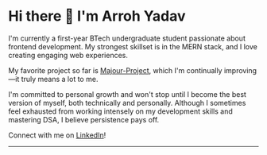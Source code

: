 # Hi there 👋 I'm Arroh Yadav

I'm currently a first-year BTech undergraduate student passionate about frontend development. My strongest skillset is in the MERN stack, and I love creating engaging web experiences.

My favorite project so far is [Majour-Project](https://github.com/Arroh-Yadav/Majour-Project), which I'm continually improving—it truly means a lot to me.

I'm committed to personal growth and won't stop until I become the best version of myself, both technically and personally. Although I sometimes feel exhausted from working intensely on my development skills and mastering DSA, I believe persistence pays off.

Connect with me on [LinkedIn](https://www.linkedin.com/in/arroh-yadav-b13b70300/)!

---

<!--
**Arroh-Yadav/Arroh-Yadav** is a ✨ _special_ ✨ repository because its `README.md` (this file) appears on your GitHub profile.

Here are some ideas to get you started:

- 🔭 I’m currently working on ...
- 🌱 I’m currently learning ...
- 👯 I’m looking to collaborate on ...
- 🤔 I’m looking for help with ...
- 💬 Ask me about ...
- 📫 How to reach me: ...
- 😄 Pronouns: ...
- ⚡ Fun fact: ...
-->
